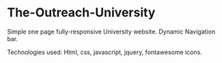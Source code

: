 # The-Outreach-University
Simple one page fully-responsive University website.
Dynamic Navigation bar.

Technologies used: Html, css, javascript, jquery, fontawesome icons.

